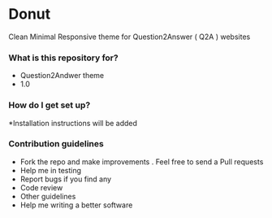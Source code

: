 # Donut #
Clean Minimal Responsive theme for Question2Answer ( Q2A ) websites 

### What is this repository for? ###

* Question2Andwer theme 
* 1.0

### How do I get set up? ###

*Installation instructions will be added  

### Contribution guidelines ###

* Fork the repo and make improvements . Feel free to send a Pull requests
* Help me in testing 
* Report bugs if you find any 
* Code review
* Other guidelines
* Help me writing a better software 
